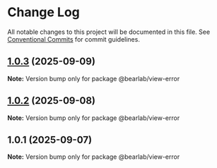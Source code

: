 # Change Log

All notable changes to this project will be documented in this file.
See [Conventional Commits](https://conventionalcommits.org) for commit guidelines.

## [1.0.3](https://github.com/hasanbala/ui-components/compare/@bearlab/view-error@1.0.2...@bearlab/view-error@1.0.3) (2025-09-09)

**Note:** Version bump only for package @bearlab/view-error





## [1.0.2](https://github.com/hasanbala/ui-components/compare/@bearlab/view-error@1.0.1...@bearlab/view-error@1.0.2) (2025-09-08)

**Note:** Version bump only for package @bearlab/view-error





## 1.0.1 (2025-09-07)

**Note:** Version bump only for package @bearlab/view-error
